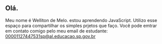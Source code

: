 ## Olá.
Meu nome é Welliton de Melo.
estou aprendendo JavaScript.
Utilizo esse espaço para compartilhar os simples prjetos que faço.
Você pode emtrar em contato comigo pelo meu email de estudante: 00001127447531sp@al.educacao.sp.gov.br
